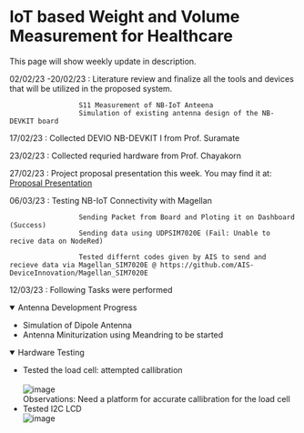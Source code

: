 <h1>IoT based Weight and Volume Measurement for Healthcare​</h1>

This page will show weekly update in description. 

02/02/23 -20/02/23 : Literature review and finalize all the tools and devices that will be utilized in the proposed system.

                     S11 Measurement of NB-IoT Anteena
                     Simulation of existing antenna design of the NB-DEVKIT board 
                     

17/02/23           : Collected DEVIO NB-DEVKIT I from Prof. Suramate

23/02/23           : Collected requried hardware from Prof. Chayakorn

27/02/23           : Project proposal presentation this week. You may find it at: 
[Proposal Presentation](https://kmutnbacth-my.sharepoint.com/:p:/r/personal/s6509106860081_kmutnb_ac_th/Documents/IoT_ProposalV1_annotatedV1%20(1).pptx?d=w3adcc676a5a64be78801dab719e66fe9&csf=1&web=1&e=OUf46D)

06/03/23           : Testing NB-IoT Connectivity with Magellan 
                     
                     Sending Packet from Board and Ploting it on Dashboard (Success)
                     Sending data using UDPSIM7020E (Fail: Unable to recive data on NodeRed)                     
   
                     Tested differnt codes given by AIS to send and recieve data via Magellan_SIM7020E @ https://github.com/AIS-DeviceInnovation/Magellan_SIM7020E
                     
                     
12/03/23           : Following Tasks were performed
                    <details open>
                        <summary>Antenna Development Progress</summary>
                            <ul>
                                <li>Simulation of Dipole Antenna</li>
                                <li>Antenna Miniturization using Meandring to be started</li>
                            </ul>
                    </details>
                    <details open>
                        <summary>Hardware Testing</summary>
                            <ul>
                                <li>Tested the load cell: attempted callibration</li>                   
                                 ![image](https://user-images.githubusercontent.com/80390361/224552007-baa1172f-74fd-4875-b554-551f38ac1b64.png)                      
                                  Observations: Need a platform for accurate callibration for the load cell
                                <li>Tested I2C LCD</li>
                                 ![image](https://user-images.githubusercontent.com/80390361/224552322-bc39535c-76ac-4964-9007-f272c49f1699.png)
                            </ul>
                    </details>
                   

                     
 
                     
